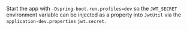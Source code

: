 
Start the app with `-Dspring-boot.run.profiles=dev` so the `JWT_SECRET` environment variable can be
injected as a property into `JwtUtil` via the `application-dev.properties` `jwt.secret`.